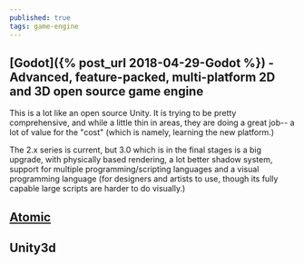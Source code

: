 ```yaml
---
published: true
tags: game-engine
---
```

## [Godot]({% post_url 2018-04-29-Godot %}) - Advanced, feature-packed, multi-platform 2D and 3D open source game engine

This is a lot like an open source Unity. It is trying to be pretty comprehensive, and while a little thin in areas, they are doing a great job-- a lot of value for the "cost" (which is namely, learning the new platform.)

The 2.x series is current, but 3.0 which is in the final stages is a big upgrade, with physically based rendering, a lot better shadow system, support for multiple programming/scripting languages and a visual programming language (for designers and artists to use, though its fully capable large scripts are harder to do visually.)

## [Atomic](https://atomicgameengine.com/)

## Unity3d
